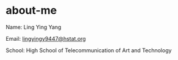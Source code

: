 # about-me

Name: Ling Ying Yang 

Email: lingyingy9447@hstat.org 

School: High School of Telecommunication of Art and Technology 

